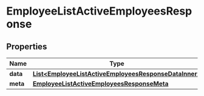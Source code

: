 

# EmployeeListActiveEmployeesResponse


## Properties

| Name | Type | Description | Notes |
|------------ | ------------- | ------------- | -------------|
|**data** | [**List&lt;EmployeeListActiveEmployeesResponseDataInner&gt;**](EmployeeListActiveEmployeesResponseDataInner.md) |  |  [optional] |
|**meta** | [**EmployeeListActiveEmployeesResponseMeta**](EmployeeListActiveEmployeesResponseMeta.md) |  |  [optional] |



